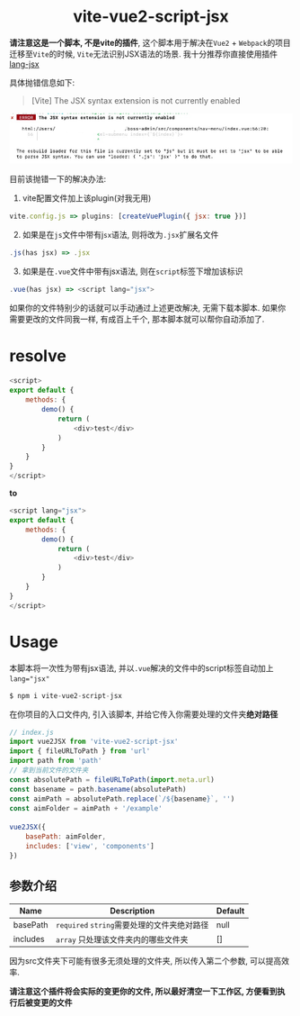 <div align=center>
 <h1>vite-vue2-script-jsx</h1>
</div>

**请注意这是一个脚本, 不是vite的插件**, 这个脚本用于解决在`Vue2` + `Webpack`的项目迁移至`Vite`的时候, `Vite`无法识别JSX语法的场景. 我十分推荐你直接使用插件[lang-jsx](https://github.com/caoxiemeihao/vite-plugins/tree/main/packages/lang-jsx)

具体抛错信息如下: 
> [Vite] The JSX syntax extension is not currently enabled

![error.png](https://github.com/LinkSofuny/vite-plugins/blob/master/package/images/error.png)

目前该抛错一下的解决办法: 
1. vite配置文件加上该plugin(对我无用)
```js
vite.config.js => plugins: [createVuePlugin({ jsx: true })]
```
2. 如果是在`js`文件中带有j`sx`语法, 则将改为`.jsx`扩展名文件
```js
.js(has jsx) => .jsx
```
3. 如果是在`.vue`文件中带有jsx语法, 则在`script`标签下增加该标识
```js
.vue(has jsx) => <script lang="jsx">
```

 如果你的文件特别少的话就可以手动通过上述更改解决, 无需下载本脚本. 如果你需要更改的文件同我一样, 有成百上千个, 那本脚本就可以帮你自动添加了.


# resolve

```js
<script>
export default {
    methods: {
        demo() {
            return (
                <div>test</div>
            )
        }
    }
}
</script>
```

**to**

```js
<script lang="jsx">
export default {
    methods: {
        demo() {
            return (
                <div>test</div>
            )
        }
    }
}
</script>
```
# Usage
 本脚本将一次性为带有jsx语法, 并以`.vue`解决的文件中的script标签自动加上 `lang="jsx"`

```js
$ npm i vite-vue2-script-jsx
```
在你项目的入口文件内, 引入该脚本, 并给它传入你需要处理的文件夹**绝对路径**
```js
// index.js
import vue2JSX from 'vite-vue2-script-jsx'
import { fileURLToPath } from 'url'
import path from 'path'
// 拿到当前文件的文件夹
const absolutePath = fileURLToPath(import.meta.url)
const basename = path.basename(absolutePath)
const aimPath = absolutePath.replace(`/${basename}`, '')
const aimFolder = aimPath + '/example'

vue2JSX({
    basePath: aimFolder, 
    includes: ['view', 'components']
})
```
## 参数介绍
|Name|Description|Default
|---|---|---|
|basePath|`required` `string`需要处理的文件夹绝对路径|null|
|includes| `array` 只处理该文件夹内的哪些文件夹|[]|

因为src文件夹下可能有很多无须处理的文件夹, 所以传入第二个参数, 可以提高效率.

**请注意这个插件将会实际的变更你的文件, 所以最好清空一下工作区, 方便看到执行后被变更的文件**
